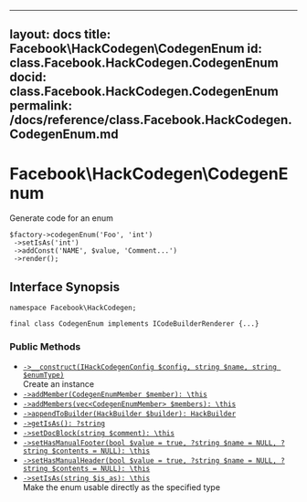 
***

layout: docs
title: Facebook\\HackCodegen\\CodegenEnum
id: class.Facebook.HackCodegen.CodegenEnum
docid: class.Facebook.HackCodegen.CodegenEnum
permalink: /docs/reference/class.Facebook.HackCodegen.CodegenEnum.md
---







# Facebook\\HackCodegen\\CodegenEnum




Generate code for an enum




```
$factory->codegenEnum('Foo', 'int')
 ->setIsAs('int')
 ->addConst('NAME', $value, 'Comment...')
 ->render();
```




## Interface Synopsis




``` Hack
namespace Facebook\HackCodegen;

final class CodegenEnum implements ICodeBuilderRenderer {...}
```




### Public Methods




* [` ->__construct(IHackCodegenConfig $config, string $name, string $enumType) `](<class.Facebook.HackCodegen.CodegenEnum.__construct.md>)\
  Create an instance
* [` ->addMember(CodegenEnumMember $member): \this `](<class.Facebook.HackCodegen.CodegenEnum.addMember.md>)
* [` ->addMembers(vec<CodegenEnumMember> $members): \this `](<class.Facebook.HackCodegen.CodegenEnum.addMembers.md>)
* [` ->appendToBuilder(HackBuilder $builder): HackBuilder `](<class.Facebook.HackCodegen.CodegenEnum.appendToBuilder.md>)
* [` ->getIsAs(): ?string `](<class.Facebook.HackCodegen.CodegenEnum.getIsAs.md>)
* [` ->setDocBlock(string $comment): \this `](<class.Facebook.HackCodegen.CodegenEnum.setDocBlock.md>)
* [` ->setHasManualFooter(bool $value = true, ?string $name = NULL, ?string $contents = NULL): \this `](<class.Facebook.HackCodegen.CodegenEnum.setHasManualFooter.md>)
* [` ->setHasManualHeader(bool $value = true, ?string $name = NULL, ?string $contents = NULL): \this `](<class.Facebook.HackCodegen.CodegenEnum.setHasManualHeader.md>)
* [` ->setIsAs(string $is_as): \this `](<class.Facebook.HackCodegen.CodegenEnum.setIsAs.md>)\
  Make the enum usable directly as the specified type